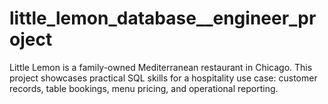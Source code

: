 # little_lemon_database__engineer_project
Little Lemon is a family-owned Mediterranean restaurant in Chicago. This project showcases practical SQL skills for a hospitality use case: customer records, table bookings, menu pricing, and operational reporting.
